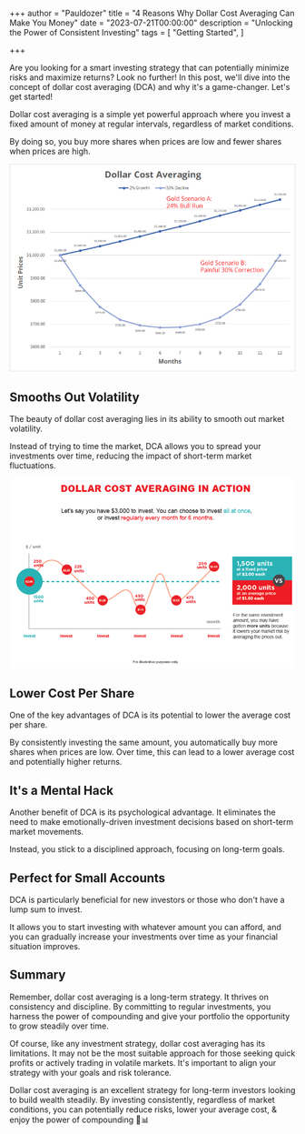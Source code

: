 +++
author = "Pauldozer"
title = "4 Reasons Why Dollar Cost Averaging Can Make You Money"
date = "2023-07-21T00:00:00"
description = "Unlocking the Power of Consistent Investing"
tags = [
    "Getting Started",
]

+++

Are you looking for a smart investing strategy that can potentially minimize risks and maximize returns? Look no further! In this post, we'll dive into the concept of dollar cost averaging (DCA) and why it's a game-changer. Let's get started!

Dollar cost averaging is a simple yet powerful approach where you invest a fixed amount of money at regular intervals, regardless of market conditions. 

By doing so, you buy more shares when prices are low and fewer shares when prices are high.

![](images/scenario.jpeg)

## Smooths Out Volatility
The beauty of dollar cost averaging lies in its ability to smooth out market volatility. 

Instead of trying to time the market, DCA allows you to spread your investments over time, reducing the impact of short-term market fluctuations.

![](images/inaction.png)


## Lower Cost Per Share
One of the key advantages of DCA is its potential to lower the average cost per share. 

By consistently investing the same amount, you automatically buy more shares when prices are low. Over time, this can lead to a lower average cost and potentially higher returns.

## It's a Mental Hack
Another benefit of DCA is its psychological advantage. It eliminates the need to make emotionally-driven investment decisions based on short-term market movements. 

Instead, you stick to a disciplined approach, focusing on long-term goals.

## Perfect for Small Accounts
DCA is particularly beneficial for new investors or those who don't have a lump sum to invest. 

It allows you to start investing with whatever amount you can afford, and you can gradually increase your investments over time as your financial situation improves.

## Summary
Remember, dollar cost averaging is a long-term strategy. It thrives on consistency and discipline. By committing to regular investments, you harness the power of compounding and give your portfolio the opportunity to grow steadily over time.

Of course, like any investment strategy, dollar cost averaging has its limitations. It may not be the most suitable approach for those seeking quick profits or actively trading in volatile markets. It's important to align your strategy with your goals and risk tolerance.

Dollar cost averaging is an excellent strategy for long-term investors looking to build wealth steadily. By investing consistently, regardless of market conditions, you can potentially reduce risks, lower your average cost, & enjoy the power of compounding 🚀📊